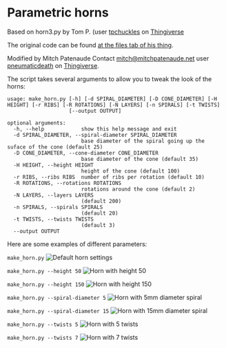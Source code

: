 # Parametric horns
Based on horn3.py by Tom P. (user [tpchuckles](https://www.thingiverse.com/tpchuckles/designs) on [Thingiverse](https://thingiverse.com)

The original code can be found [at the files tab of his thing](https://www.thingiverse.com/thing:5392374/files).

Modified by Mitch Patenaude Contact mitch@mitchpatenaude.net user [pneumaticdeath](https://www.thingiverse.com/pneumaticdeath/designs) on [Thingiverse](https://thingiverse.com).

The script takes several arguments to allow you to tweak the look of the horns:
```
usage: make_horn.py [-h] [-d SPIRAL_DIAMETER] [-D CONE_DIAMETER] [-H HEIGHT] [-r RIBS] [-R ROTATIONS] [-N LAYERS] [-n SPIRALS] [-t TWISTS]
                    [--output OUTPUT]

optional arguments:
  -h, --help            show this help message and exit
  -d SPIRAL_DIAMETER, --spiral-diameter SPIRAL_DIAMETER
                        base diameter of the spiral going up the suface of the cone (default 25)
  -D CONE_DIAMETER, --cone-diameter CONE_DIAMETER
                        base diameter of the cone (default 35)
  -H HEIGHT, --height HEIGHT
                        height of the cone (default 100)
  -r RIBS, --ribs RIBS  number of ribs per rotation (default 10)
  -R ROTATIONS, --rotations ROTATIONS
                        rotations around the cone (default 2)
  -N LAYERS, --layers LAYERS
                        (default 200)
  -n SPIRALS, --spirals SPIRALS
                        (default 20)
  -t TWISTS, --twists TWISTS
                        (default 3)
  --output OUTPUT
```

Here are some examples of different parameters:

```make_horn.py```
![Default horn settings](examples/horn3.png)

```make_horn.py --height 50```
![Horn with height 50](examples/horn_height_50.png)

```make_horn.py --height 150```
![Horn with height 150](examples/horn_height_150.png)

```make_horn.py --spiral-diameter 5```
![Horn with 5mm diameter spiral](examples/horn_05_spiral_dia.png)

```make_horn.py --spiral-diameter 15```
![Horn with 15mm diameter spiral](examples/horn_15_spiral_dia.png)

```make_horn.py --twists 5```
![Horn with 5 twists](examples/horn_5twists.png)

```make_horn.py --twists 7```
![Horn with 7 twists](examples/horn_7twists.png)

